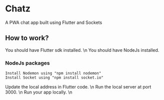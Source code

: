 # Chatz
A PWA chat app built using Flutter and Sockets

## How to work?
  You should have Flutter sdk installed. \n
  You should have NodeJs installed.
  
  ### NodeJs packages
    Install Nodemon using "npm install nodemon"
    Install Socket using "npm install socket.io"
    
   Update the local address in Flutter code. \n
   Run the local server at port 3000. \n
   Run your app locally. \n

